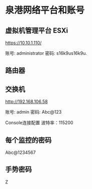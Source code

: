 # 泉港网络平台和账号

## 虚拟机管理平台 ESXi

<https://10.10.1.110/>

账号: administrator
密码: s16k9us16k9u.

## 路由器

## 交换机

<http://192.168.106.58>

账号: admin
密码: Abc@123

Console连接配置
波特率：115200

## 每个监控的密码

Abc@1234567

## 手势密码

Z
